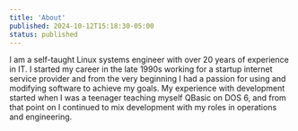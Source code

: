 ```yaml
---
title: 'About'
published: 2024-10-12T15:18:30-05:00
status: published
---
```

I am a self-taught Linux systems engineer with over 20 years of experience in IT. I started my career in the late 1990s working for a startup internet service provider and from the very beginning I had a passion for using and modifying software to achieve my goals. My experience with development started when I was a teenager teaching myself QBasic on DOS 6, and from that point on I continued to mix development with my roles in operations and engineering.